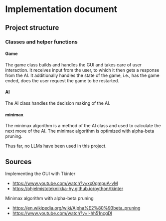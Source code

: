 # Implementation document

## Project structure

### Classes and helper functions

#### Game
The game class builds and handles the GUI and takes care of user interaction. It receives input from the user, to which it then gets a response from the AI. It additionally handles the state of the game, i.e., has the game ended, does the user request the game to be restarted.

#### AI
The AI class handles the decision making of the AI.

#### minimax
The minimax algorithm is a method of the AI class and used to calculate the next move of the AI. The minimax algorithm is optimized with alpha-beta pruning.  

Thus far, no LLMs have been used in this project.

## Sources
Implementing the GUI with Tkinter
- https://www.youtube.com/watch?v=xx0qmpuA-vM
- https://ohjelmistotekniikka-hy.github.io/python/tkinter  

Minimax algorithm with alpha-beta pruning
- https://en.wikipedia.org/wiki/Alpha%E2%80%93beta_pruning
- https://www.youtube.com/watch?v=l-hh51ncgDI